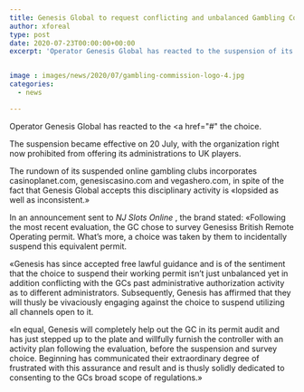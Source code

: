 ```yaml
---
title: Genesis Global to request conflicting and unbalanced Gambling Commission suspension
author: xforeal 
type: post
date: 2020-07-23T00:00:00+00:00
excerpt: 'Operator Genesis Global has reacted to the suspension of its permit by the Gambling Commission by affirming it will "energetically request" the decision '


image : images/news/2020/07/gambling-commission-logo-4.jpg
categories:
  - news

---
```

Operator Genesis Global has reacted to the <a href="#" the choice. 

The suspension became effective on 20 July, with the organization right now prohibited from offering its administrations to UK players. 

The rundown of its suspended online gambling clubs incorporates casinoplanet.com, genesiscasino.com and vegashero.com, in spite of the fact that Genesis Global accepts this disciplinary activity is &#171;lopsided as well as inconsistent.&#187; 

In an announcement sent to _NJ Slots Online_ , the brand stated: &#171;Following the most recent evaluation, the GC chose to survey Genesiss British Remote Operating permit. What&#8217;s more, a choice was taken by them to incidentally suspend this equivalent permit. 

&#171;Genesis has since accepted free lawful guidance and is of the sentiment that the choice to suspend their working permit isn&#8217;t just unbalanced yet in addition conflicting with the GCs past administrative authorization activity as to different administrators. Subsequently, Genesis has affirmed that they will thusly be vivaciously engaging against the choice to suspend utilizing all channels open to it. 

&#171;In equal, Genesis will completely help out the GC in its permit audit and has just stepped up to the plate and willfully furnish the controller with an activity plan following the evaluation, before the suspension and survey choice. Beginning has communicated their extraordinary degree of frustrated with this assurance and result and is thusly solidly dedicated to consenting to the GCs broad scope of regulations.&#187;